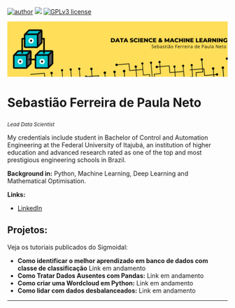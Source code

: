 [![author](https://img.shields.io/badge/author-Tiao553-yellow.svg)](https://www.linkedin.com/in/sebasti%C3%A3o-ferreira-de-paula-neto-84673216b/) [![](https://img.shields.io/badge/python-3.7+-blue.svg)](https://www.python.org/downloads/release/python-365/) [![GPLv3 license](https://img.shields.io/badge/License-GPLv3-green.svg)](http://perso.crans.org/besson/LICENSE.html) 
<p align="center">
  <img src="Banner.png" >
</p>

# Sebastião Ferreira de Paula Neto
<sub>*Lead Data Scientist*</sub>

My credentials include student in Bachelor of Control and Automation Engineering at the Federal University of Itajubá, an institution of higher education and advanced research rated as one of the top and most prestigious engineering schools in Brazil.

**Background in:** Python, Machine Learning, Deep Learning and Mathematical Optimisation.

**Links:**
* [LinkedIn](https://www.linkedin.com/in/sebasti%C3%A3o-ferreira-de-paula-neto-84673216b/)


## Projetos:
Veja os tutoriais publicados do Sigmoidal:

* **Como identificar o melhor aprendizado em banco de dados com classe de classificação** Link em andamento
* **Como Tratar Dados Ausentes com Pandas:** Link em andamento
* **Como criar uma Wordcloud em Python:** Link em andamento
* **Como lidar com dados desbalanceados:** Link em andamento

---
